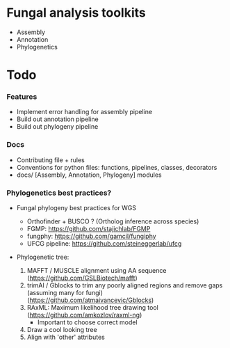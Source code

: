 # Fungal analysis toolkits
* Assembly
* Annotation
* Phylogenetics

# Todo

### Features
* Implement error handling for assembly pipeline
* Build out annotation pipeline
* Build out phylogeny pipeline

### Docs
* Contributing file + rules
* Conventions for python files: functions, pipelines, classes, decorators
* docs/ [Assembly, Annotation, Phylogeny] modules

### Phylogenetics best practices?
* Fungal phylogeny best practices for WGS
    - Orthofinder + BUSCO ? (Ortholog inference across species)
    - FGMP: https://github.com/stajichlab/FGMP
    - fungphy: https://github.com/gamcil/fungiphy
    - UFCG pipeline: https://github.com/steineggerlab/ufcg

* Phylogenetic tree:
    1. MAFFT / MUSCLE alignment using AA sequence (https://github.com/GSLBiotech/mafft)
    2. trimAI / Gblocks to trim any poorly aligned regions and remove gaps (assuming many for fungi) (https://github.com/atmaivancevic/Gblocks)
    3. RAxML: Maximum likelihood tree drawing tool (https://github.com/amkozlov/raxml-ng)
        - Important to choose correct model
    4. Draw a cool looking tree
    5. Align with 'other' attributes